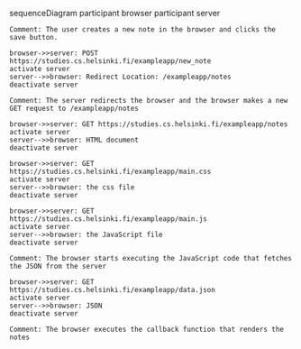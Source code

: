 sequenceDiagram
    participant browser
    participant server

    Comment: The user creates a new note in the browser and clicks the save button.
    
    browser->>server: POST https://studies.cs.helsinki.fi/exampleapp/new_note
    activate server
    server-->>browser: Redirect Location: /exampleapp/notes
    deactivate server

    Comment: The server redirects the browser and the browser makes a new GET request to /exampleapp/notes
    
    browser->>server: GET https://studies.cs.helsinki.fi/exampleapp/notes
    activate server
    server-->>browser: HTML document
    deactivate server    
    
    browser->>server: GET https://studies.cs.helsinki.fi/exampleapp/main.css
    activate server
    server-->>browser: the css file
    deactivate server
    
    browser->>server: GET https://studies.cs.helsinki.fi/exampleapp/main.js
    activate server
    server-->>browser: the JavaScript file
    deactivate server
    
    Comment: The browser starts executing the JavaScript code that fetches the JSON from the server
    
    browser->>server: GET https://studies.cs.helsinki.fi/exampleapp/data.json
    activate server
    server-->>browser: JSON
    deactivate server    

    Comment: The browser executes the callback function that renders the notes 
